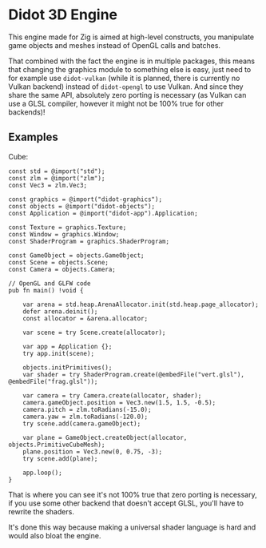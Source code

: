 # Didot 3D Engine

This engine made for Zig is aimed at high-level constructs, you manipulate game objects and meshes instead of OpenGL calls and batches.

That combined with the fact the engine is in multiple packages, this means that changing the graphics module to something else is easy,
just need to for example use `didot-vulkan` (while it is planned, there is currently no Vulkan backend) instead of `didot-opengl` to use Vulkan. And since they share the same API, absolutely zero porting is necessary (as Vulkan can use a GLSL compiler, however it might not be 100% true for other backends)!

## Examples

Cube:
```zig
const std = @import("std");
const zlm = @import("zlm");
const Vec3 = zlm.Vec3;

const graphics = @import("didot-graphics");
const objects = @import("didot-objects");
const Application = @import("didot-app").Application;

const Texture = graphics.Texture;
const Window = graphics.Window;
const ShaderProgram = graphics.ShaderProgram;

const GameObject = objects.GameObject;
const Scene = objects.Scene;
const Camera = objects.Camera;

// OpenGL and GLFW code
pub fn main() !void {

    var arena = std.heap.ArenaAllocator.init(std.heap.page_allocator);
    defer arena.deinit();
    const allocator = &arena.allocator;

    var scene = try Scene.create(allocator);

    var app = Application {};
    try app.init(scene);

    objects.initPrimitives();
    var shader = try ShaderProgram.create(@embedFile("vert.glsl"), @embedFile("frag.glsl"));

    var camera = try Camera.create(allocator, shader);
    camera.gameObject.position = Vec3.new(1.5, 1.5, -0.5);
    camera.pitch = zlm.toRadians(-15.0);
    camera.yaw = zlm.toRadians(-120.0);
    try scene.add(camera.gameObject);

    var plane = GameObject.createObject(allocator, objects.PrimitiveCubeMesh);
    plane.position = Vec3.new(0, 0.75, -3);
    try scene.add(plane);

    app.loop();
}

```
That is where you can see it's not 100% true that zero porting is necessary, if you use some other backend that doesn't accept GLSL, you'll have to rewrite the shaders.

It's done this way because making a universal shader language is hard and would also bloat the engine.
